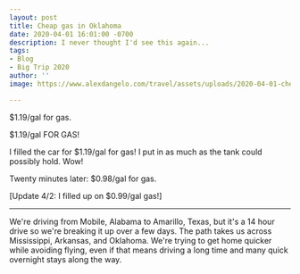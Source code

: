 ```yaml
---
layout: post
title: Cheap gas in Oklahoma
date: 2020-04-01 16:01:00 -0700
description: I never thought I'd see this again...
tags:
- Blog
- Big Trip 2020
author: ''
image: https://www.alexdangelo.com/travel/assets/uploads/2020-04-01-cheap-gas.jpg

---
```

$1.19/gal for gas.

$1.19/gal FOR GAS!

I filled the car for $1.19/gal for gas! I put in as much as the tank could possibly hold. Wow!

Twenty minutes later: $0.98/gal for gas.

\[Update 4/2: I filled up on $0.99/gal gas!\]

***

We're driving from Mobile, Alabama to Amarillo, Texas, but it's a 14 hour drive so we're breaking it up over a few days. The path takes us across Mississippi, Arkansas, and Oklahoma. We're trying to get home quicker while avoiding flying, even if that means driving a long time and many quick overnight stays along the way.
